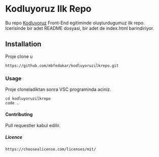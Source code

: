 # Kodluyoruz Ilk Repo
Bu repo [Kodluyoruz](https://kodluyoruz.org) Front-End egitiminde oluşturdugumuz ilk repo. Icerisinde 
bir adet README dosyasi, bir adet de index.html barindiriyor.

## Installation
Proje clone u
```
https://github.com/mbfedakar/kodluyoruzilkrepo.git
```
### Usage
Proje cloneladiktan sonra VSC programinda aciniz.
```
cd kodluyoruzilkrepo
code .
```
#### Contributing
Pull requestler kabul edilir.
##### Licence
```
https://choosealicense.com/licenses/mit/
```